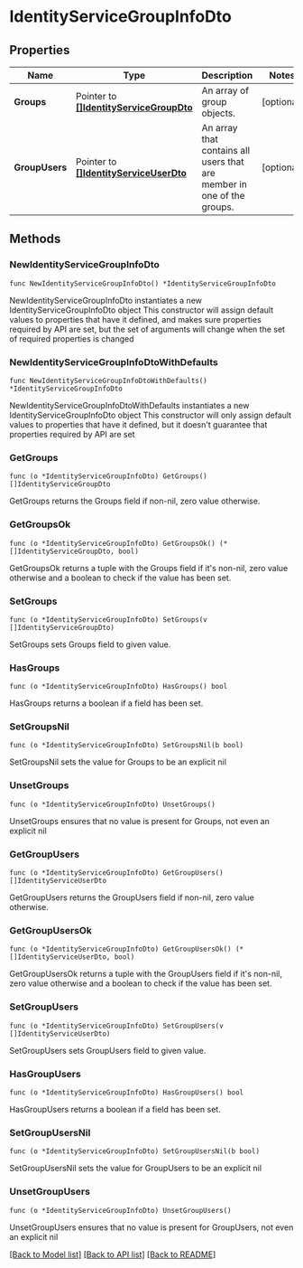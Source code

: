 # IdentityServiceGroupInfoDto

## Properties

Name | Type | Description | Notes
------------ | ------------- | ------------- | -------------
**Groups** | Pointer to [**[]IdentityServiceGroupDto**](IdentityServiceGroupDto.md) | An array of group objects. | [optional] 
**GroupUsers** | Pointer to [**[]IdentityServiceUserDto**](IdentityServiceUserDto.md) | An array that contains all users that are member in one of the groups. | [optional] 

## Methods

### NewIdentityServiceGroupInfoDto

`func NewIdentityServiceGroupInfoDto() *IdentityServiceGroupInfoDto`

NewIdentityServiceGroupInfoDto instantiates a new IdentityServiceGroupInfoDto object
This constructor will assign default values to properties that have it defined,
and makes sure properties required by API are set, but the set of arguments
will change when the set of required properties is changed

### NewIdentityServiceGroupInfoDtoWithDefaults

`func NewIdentityServiceGroupInfoDtoWithDefaults() *IdentityServiceGroupInfoDto`

NewIdentityServiceGroupInfoDtoWithDefaults instantiates a new IdentityServiceGroupInfoDto object
This constructor will only assign default values to properties that have it defined,
but it doesn't guarantee that properties required by API are set

### GetGroups

`func (o *IdentityServiceGroupInfoDto) GetGroups() []IdentityServiceGroupDto`

GetGroups returns the Groups field if non-nil, zero value otherwise.

### GetGroupsOk

`func (o *IdentityServiceGroupInfoDto) GetGroupsOk() (*[]IdentityServiceGroupDto, bool)`

GetGroupsOk returns a tuple with the Groups field if it's non-nil, zero value otherwise
and a boolean to check if the value has been set.

### SetGroups

`func (o *IdentityServiceGroupInfoDto) SetGroups(v []IdentityServiceGroupDto)`

SetGroups sets Groups field to given value.

### HasGroups

`func (o *IdentityServiceGroupInfoDto) HasGroups() bool`

HasGroups returns a boolean if a field has been set.

### SetGroupsNil

`func (o *IdentityServiceGroupInfoDto) SetGroupsNil(b bool)`

 SetGroupsNil sets the value for Groups to be an explicit nil

### UnsetGroups
`func (o *IdentityServiceGroupInfoDto) UnsetGroups()`

UnsetGroups ensures that no value is present for Groups, not even an explicit nil
### GetGroupUsers

`func (o *IdentityServiceGroupInfoDto) GetGroupUsers() []IdentityServiceUserDto`

GetGroupUsers returns the GroupUsers field if non-nil, zero value otherwise.

### GetGroupUsersOk

`func (o *IdentityServiceGroupInfoDto) GetGroupUsersOk() (*[]IdentityServiceUserDto, bool)`

GetGroupUsersOk returns a tuple with the GroupUsers field if it's non-nil, zero value otherwise
and a boolean to check if the value has been set.

### SetGroupUsers

`func (o *IdentityServiceGroupInfoDto) SetGroupUsers(v []IdentityServiceUserDto)`

SetGroupUsers sets GroupUsers field to given value.

### HasGroupUsers

`func (o *IdentityServiceGroupInfoDto) HasGroupUsers() bool`

HasGroupUsers returns a boolean if a field has been set.

### SetGroupUsersNil

`func (o *IdentityServiceGroupInfoDto) SetGroupUsersNil(b bool)`

 SetGroupUsersNil sets the value for GroupUsers to be an explicit nil

### UnsetGroupUsers
`func (o *IdentityServiceGroupInfoDto) UnsetGroupUsers()`

UnsetGroupUsers ensures that no value is present for GroupUsers, not even an explicit nil

[[Back to Model list]](../README.md#documentation-for-models) [[Back to API list]](../README.md#documentation-for-api-endpoints) [[Back to README]](../README.md)


